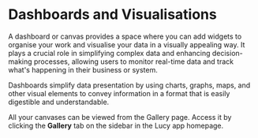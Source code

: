 # Dashboards and Visualisations

A dashboard or canvas provides a space where you can add widgets to organise your work and visualise your data in a visually appealing way. It plays a crucial role in simplifying complex data and enhancing decision-making processes, allowing users to monitor real-time data and track what's happening in their business or system.&#x20;

Dashboards simplify data presentation by using charts, graphs, maps, and other visual elements to convey information in a format that is easily digestible and understandable.

All your canvases can be viewed from the Gallery page. Access it by clicking the **Gallery** tab on the sidebar in the Lucy app homepage.

